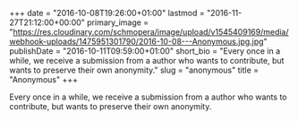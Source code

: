 +++
date = "2016-10-08T19:26:00+01:00"
lastmod = "2016-11-27T21:12:00+00:00"
primary_image = "https://res.cloudinary.com/schmopera/image/upload/v1545409169/media/webhook-uploads/1475951301790/2016-10-08---Anonymous.jpg.jpg"
publishDate = "2016-10-11T09:59:00+01:00"
short_bio = "Every once in a while, we receive a submission from a author who wants to contribute, but wants to preserve their own anonymity."
slug = "anonymous"
title = "Anonymous"
+++

Every once in a while, we receive a submission from a author who wants to contribute, but wants to preserve their own anonymity.
